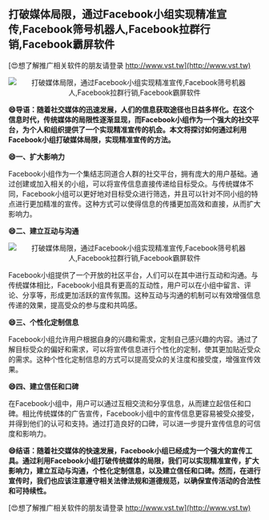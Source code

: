 ## **打破媒体局限，通过Facebook小组实现精准宣传,Facebook筛号机器人,Facebook拉群行销,Facebook霸屏软件**

[😍想了解推广相关软件的朋友请登录 http://www.vst.tw](http://www.vst.tw)

 <center><img src="https://vst.tw/MP4/tuiguang/png/2.png" alt="打破媒体局限，通过Facebook小组实现精准宣传,Facebook筛号机器人,Facebook拉群行销,Facebook霸屏软件"></center>

**😄导语：随着社交媒体的迅速发展，人们的信息获取途径也日益多样化。在这个信息时代，传统媒体的局限性逐渐显现，而Facebook小组作为一个强大的社交平台，为个人和组织提供了一个实现精准宣传的机会。本文将探讨如何通过利用Facebook小组打破媒体局限，实现精准宣传的方法。**

**😄一、扩大影响力**

Facebook小组作为一个集结志同道合人群的社交平台，拥有庞大的用户基础。通过创建或加入相关的小组，可以将宣传信息直接传递给目标受众。与传统媒体不同，Facebook小组可以更好地对目标受众进行筛选，并且可以针对不同小组的特点进行更加精准的宣传。这种方式可以使得信息的传播更加高效和直接，从而扩大影响力。

**😄二、建立互动与沟通**

 <center><img src="https://vst.tw/MP4/tuiguang/png/4.png" alt="打破媒体局限，通过Facebook小组实现精准宣传,Facebook筛号机器人,Facebook拉群行销,Facebook霸屏软件"></center>

Facebook小组提供了一个开放的社区平台，人们可以在其中进行互动和沟通。与传统媒体相比，Facebook小组具有更高的互动性，用户可以在小组中留言、评论、分享等，形成更加活跃的宣传氛围。这种互动与沟通的机制可以有效增强信息传递的效果，提高受众的参与度和共鸣感。

**😄三、个性化定制信息**

Facebook小组允许用户根据自身的兴趣和需求，定制自己感兴趣的内容。通过了解目标受众的偏好和需求，可以将宣传信息进行个性化的定制，使其更加贴近受众的需求。这种个性化定制信息的方式可以提高受众的关注度和接受度，增强宣传效果。

**😄四、建立信任和口碑**

在Facebook小组中，用户可以通过互相交流和分享信息，从而建立起信任和口碑。相比传统媒体的广告宣传，Facebook小组中的宣传信息更容易被受众接受，并得到他们的认可和支持。通过打造良好的口碑，可以进一步提升宣传信息的可信度和影响力。

**😄结语：随着社交媒体的快速发展，Facebook小组已经成为一个强大的宣传工具。通过利用Facebook小组打破传统媒体的局限，我们可以实现精准宣传，扩大影响力，建立互动与沟通，个性化定制信息，以及建立信任和口碑。然而，在进行宣传时，我们也应该注意遵守相关法律法规和道德规范，以确保宣传活动的合法性和可持续性。**

[😍想了解推广相关软件的朋友请登录 http://www.vst.tw](http://www.vst.tw)



